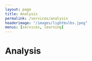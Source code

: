 ```yaml
---
layout: page
title: Analysis
permalink: /services/analysis
headerimage: "/images/lightbulbs.jpeg"
menus: [services, learning]
---
```


# Analysis